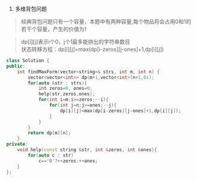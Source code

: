 1. 多维背包问题

> 经典背包问题只有一个容量，本题中有两种容量,每个物品将会占用0和1的若干个容量，产生的价值为1

> dp[i][j]表示i个0，j个1最多能拼出的字符串数目  
> 状态转移方程：dp[i][j]=max(dp[i-zeros][j-ones]+1,dp[i][j])

```C++
class Solution {
public:
    int findMaxForm(vector<string>& strs, int m, int n) {
        vector<vector<int>> dp(m+1,vector<int>(n+1,0));
        for(auto &str : strs){
            int zeros=0, ones=0;
            help(str,zeros,ones);
            for(int i=m;i>=zeros;--i){
                for(int j=n;j>=ones;--j){
                    dp[i][j]=max(dp[i-zeros][j-ones]+1,dp[i][j]);
                }
            }
        }
        return dp[m][n];
    }
private:
    void help(const string &str, int &zeros, int &ones){
        for(auto c : str)
            c=='0'?++zeros:++ones;
    }
};
```